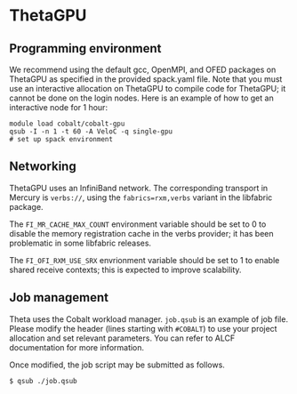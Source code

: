 # ThetaGPU

## Programming environment

We recommend using the default gcc, OpenMPI, and OFED packages on ThetaGPU
as specified in the provided spack.yaml file.  Note that you must use an
interactive allocation on ThetaGPU to compile code for ThetaGPU; it cannot
be done on the login nodes.  Here is an example of how to get an interactive
node for 1 hour:


```
module load cobalt/cobalt-gpu
qsub -I -n 1 -t 60 -A VeloC -q single-gpu
# set up spack environment
```

Networking
----------

ThetaGPU uses an InfiniBand network.  The corresponding transport in Mercury
is `verbs://`, using the `fabrics=rxm,verbs` variant in the libfabric package.

The `FI_MR_CACHE_MAX_COUNT` environment variable should be set to 0 to
disable the memory registration cache in the verbs provider; it has been
problematic in some libfabric releases.

The `FI_OFI_RXM_USE_SRX` envrionment variable should be set to 1 to enable
shared receive contexts; this is expected to improve scalability.

Job management
--------------

Theta uses the Cobalt workload manager. `job.qsub` is an example
of job file. Please modify the header (lines starting with `#COBALT`)
to use your project allocation and set relevant parameters. You can
refer to ALCF documentation for more information.

Once modified, the job script may be submitted as follows.

```
$ qsub ./job.qsub
```
